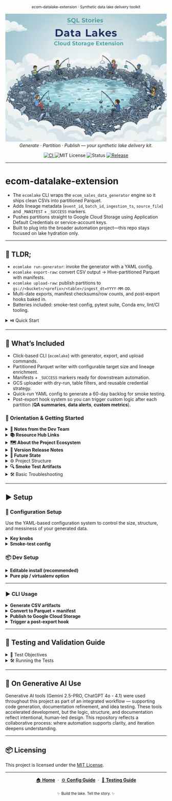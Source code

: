 <p align="center">
  <sub>ecom-datalake-extension · Synthetic data lake delivery toolkit</sub>
</p>
<p align="center">
  <img src="docs/img/datalakes_banner.png" width="1000"/>
  <br>
  <em>Generate · Partition · Publish — your synthetic lake delivery kit.</em>
</p>

<p align="center">
  <a href="https://github.com/G-Schumacher44/ecom-datalake-exten/actions/workflows/ci.yml">
    <img alt="CI" src="https://github.com/G-Schumacher44/ecom-datalake-exten/actions/workflows/ci.yml/badge.svg?branch=main&event=push">
  </a>
  <img alt="MIT License" src="https://img.shields.io/badge/license-MIT-blue">
  <img alt="Status" src="https://img.shields.io/badge/status-alpha-lightgrey">
  <a href="https://github.com/G-Schumacher44/ecom-datalake-exten/releases/latest">
    <img alt="Release" src="https://img.shields.io/github/v/release/G-Schumacher44/ecom-datalake-exten?display_name=tag">
  </a>
</p>

---

# ecom-datalake-extension
- The `ecomlake` CLI wraps the `ecom_sales_data_generator` engine so it ships clean CSVs into partitioned Parquet.
- Adds lineage metadata (`event_id`, `batch_id`, `ingestion_ts`, `source_file`) and `_MANIFEST` + `_SUCCESS` markers.
- Pushes partitions straight to Google Cloud Storage using Application Default Credentials or service-account keys.
- Built to plug into the broader automation project—this repo stays focused on lake hydration only.

___

## 🧩 TLDR;

- `ecomlake run-generator`: invoke the generator with a YAML config.
- `ecomlake export-raw`: convert CSV output → Hive-partitioned Parquet with manifests.
- `ecomlake upload-raw`: publish partitions to `gs://<bucket>/<prefix>/<table>/ingest_dt=YYYY-MM-DD`.
- Multi-date exports, manifest checksums/row counts, and post-export hooks baked in.
- Batteries included: smoke-test config, pytest suite, Conda env, lint/CI tooling.

<details>
<summary> ⏯️ Quick Start</summary>

1. Clone the repository *(or install directly from git)*  
   ```bash
   git clone https://github.com/G-Schumacher44/ecom-datalake-exten.git
   cd ecom-datalake-exten

   # or skip cloning and install straight into an env:
   pip install git+https://github.com/G-Schumacher44/ecom-datalake-exten.git[gcs]
   ```

2. Run the CLI      
    ```bash
    conda env create -f environment.yml
    conda activate ecom-datalake-exten

    pip install -e '.[gcs]'
    pip install -e '../ecom_sales_data_generator'
    # or install from git when integrating elsewhere:
    # pip install git+https://github.com/G-Schumacher44/ecom-datalake-exten.git[gcs]

    ecomlake run-generator \
      --config gen_config/ecom_sales_gen_quick.yaml \
      --artifact-root artifacts \
      --messiness-level none \
      --generator-src ../ecom_sales_data_generator/src

    ecomlake export-raw \
      --source artifacts/raw_run_<TIMESTAMP> \
      --target output/raw \
      --ingest-date 2024-02-15

    ecomlake upload-raw \
      --source output/raw \
      --bucket gcs-automation-project-raw \
      --prefix ecom/raw \
      --ingest-date 2024-02-15
    ```
</details>

---

## 📐 What’s Included

- Click-based CLI (`ecomlake`) with generator, export, and upload commands.
- Partitioned Parquet writer with configurable target size and lineage enrichment.
- Manifests + `_SUCCESS` markers ready for downstream automation.
- GCS uploader with dry-run, table filters, and reusable credential strategy.
- Quick-run YAML config to generate a 60-day backlog for smoke testing.
- Post-export hook system so you can trigger custom logic after each partition (**QA summaries**, **data alerts**, **custom metrics**).


### 🧭 Orientation & Getting Started

<details>
<summary><strong>🧠 Notes from the Dev Team</strong></summary>
<br>

I built this CLI as a drop-in task for Cloud Run and Cloud Scheduler. The data generator repo handles logic, while this one handles lake plumbing — transforming raw CSVs into structured Parquet and pushing them to cloud storage with clean lineage.

Everything stays modular and agnostic by design. Swap out buckets, prefixes, or configs, and it just works. No code rewrites, no hidden dependencies — just lightweight, portable lake hydration..

</details>

<details><summary><strong>📚 Resource Hub Links</strong></summary>
<br>

- **Lake Resources**
  - [Lake Config Guide](docs/resource_hub/datalakes_extention/CONFIG_GUIDE.md)
  - [Testing Guide](docs/resource_hub/datalakes_extention/TESTING_GUIDE.md)
- **Workflow Playbooks**
  - [Backlog Bear · 5-Year Bronze Backfill](docs/resource_hub/datalakes_extention/workflows/BACKLOG_BEAR.md)
- **Generator Resources**
  - [Generator README](docs/resource_hub/README_generator.md)
  - [Generator Config Guide](docs/resource_hub/CONFIG_GUIDE_generator.md)
  - [Database Schema Reference](docs/resource_hub/database_schema_reference.md)

</details>

<details>

<summary><strong>🗺️ About the Project Ecosystem</strong></summary>

This repository is one part of a larger, interconnected set of projects. Here’s how they fit together:

* **[`ecom_sales_data_generator`](https://github.com/G-Schumacher44/ecom_sales_data_generator)** `(The Engine)`  
  Generates realistic, relational ecommerce datasets. This extension imports it and keeps that repo focused on synthesis.
* **[`ecom-datalake-exten`](https://github.com/G-Schumacher44/ecom-datalake-exten)** `(This Repo · The Lake Layer)`  
  Converts generator output to Parquet, attaches lineage, and publishes to raw/bronze buckets.
* **[`sql_stories_skills_builder`](https://github.com/G-Schumacher44/sql_stories_skills_builder)** `(Learning Lab)`  
  Publishes the story modules and exercises that use these datasets for hands-on practice.
* **[`sql_stories_portfolio_demo`](https://github.com/G-Schumacher44/sql_stories_portfolio_demo/tree/main)** `(The Showcase)`  
  Curates the best case studies into a polished portfolio for professional storytelling.
* **gcs-automation-project** `(In Development · The Orchestrator)`  
  Planned orchestration layer for scheduling backlog runs, triggering BigQuery loads/merges, and coordinating downstream DAGs.

</details>

<details>
<summary><strong>🫆 Version Release Notes</strong></summary>

### ✅ v0.1.0 (Current)
- Multi-date exports with enriched manifests (row counts + checksums).
- Post-export hook framework for custom QA/metrics.
- CLI lint/CI pipeline, black/ruff configuration, and pre-commit support.
- Resource hub documentation for configs, schema, and generator usage.

</details>

<details>
<summary><strong>💪 Future State</strong></summary>

- Auto-tune partition sizing: expose a flag that sets target Parquet filesize by MB and automatically adjusts rows-per-chunk per table so users don’t have to tweak YAML volumes for file sizing.
- Improve usability checks: add a “doctor” command or pre-flight validator that confirms config files exist, the generator package is importable, output directories are writable, and GCS credentials are present before running full flows.

</details>

<details>
<summary>⚙️ Project Structure</summary>

```
ecom-datalake-exten/
├── docs/
│   └── img/
│       └── datalakes_banner.png
├── gen_config/
│   ├── ecom_sales_gen_quick.yaml
│   └── ecom_sales_gen_template.yaml
├── src/
│   └── ecom_datalake_extension/
│       ├── __init__.py
│       ├── cli.py
│       ├── config.py
│       ├── gcs_uploader.py
│       ├── generator_runner.py
│       ├── lineage.py
│       ├── manifest.py
│       ├── parquet_writer.py
│       └── utils.py
├── tests/
│   ├── test_cli_export.py
│   ├── test_gcs_upload.py
│   └── test_parquet_writer.py
├── environment.yml
├── pyproject.toml
└── README.md
```

</details>

<details>

<summary><strong>🔍 Smoke Test Artifacts</strong></summary> 

- `artifacts/` and `output/` are ignored in git and hold generator CSV + Parquet exports.
- Use `gen_config/ecom_sales_gen_quick.yaml` for fast local runs; swap in the full template for production-scale backlogs.

</details>

<details>

<summary>🛠️ Basic Troubleshooting</summary>

- `ModuleNotFoundError: tests.qa_tests`: install the generator repo (`pip install -e ../ecom_sales_data_generator`) or pass `--generator-src ../ecom_sales_data_generator/src`.
- `google-cloud-storage` missing: install extra (`pip install -e '.[gcs]'`) or work in dry-run mode.
- Upload auth issues: run `gcloud auth application-default login` or set `GOOGLE_APPLICATION_CREDENTIALS` to a service-account JSON fetched from Secret Manager.

</details>

---

## ▶️ Setup 

### 🔩 Configuration Setup

Use the YAML-based configuration system to control the size, structure, and messiness of your generated data.

<details>
<summary><strong>Key knobs</strong></summary>

- `lookup_config` controls customers/products volume.
- `parameters.order_days_back` defines backlog length (default 60 days in quick config).
- `parameters.conversion_rate`, `seasonal_factors`, and `return_rate` tune realism.

</details>

<details>
<summary><strong>Smoke-test config</strong></summary>

- `gen_config/ecom_sales_gen_quick.yaml` keeps runtime light (~60 day history, ~6k customers, ~12k carts).
- The full template mirrors the generator repo’s production settings (1-year history, larger volumes).

</details>

### 📦 Dev Setup
<details>
<summary><strong>Editable install (recommended)</strong></summary>
<br>

```bash
conda env create -f environment.yml
conda activate ecom-datalake-exten
pip install -e '.[gcs]'
pip install -e '../ecom_sales_data_generator'
pip install pre-commit
pre-commit install
```

</details>

<details>
<summary><strong>Pure pip / virtualenv option</strong></summary>
<br>

```bash
python -m venv .venv
source .venv/bin/activate
pip install -e '.[gcs]'
pip install -e '../ecom_sales_data_generator'
```

</details>

___

### ▶️ CLI Usage
<details>
<summary><strong>Generate CSV artifacts</strong></summary>
<br>

```bash
ecomlake run-generator \
  --config gen_config/ecom_sales_gen_quick.yaml \
  --artifact-root artifacts \
  --messiness-level none \
  --generator-src ../ecom_sales_data_generator/src
```

</details>

<details>
<summary><strong>Convert to Parquet + manifest</strong></summary>
<br>

```bash
ecomlake export-raw \
  --source artifacts/raw_run_20251019T173945Z \
  --target output/raw \
  --ingest-date 2024-02-15 \
  --target-size-mb 10

# or run multiple partitions in one shot
ecomlake export-raw \
  --source artifacts/raw_run_20251019T173945Z \
  --target output/raw \
  --dates 2024-02-15,2024-02-16 \
  --post-export-hook analytics.metrics:record_partition
```

</details>

<details>
<summary><strong>Publish to Google Cloud Storage</strong></summary>
<br>

```bash
gcloud auth application-default login  # or set GOOGLE_APPLICATION_CREDENTIALS
ecomlake upload-raw \
  --source output/raw \
  --bucket gcs-automation-project-raw \
  --prefix ecom/raw \
  --ingest-date 2024-02-15 \
  --dry-run  # remove flag when ready to push
# resulting GCS path: gs://gcs-automation-project-raw/ecom/raw/orders/ingest_dt=2024-02-15/
```

</details>

<details>
<summary><strong>Trigger a post-export hook</strong></summary>
<br>

```bash
ecomlake export-raw \
  --source artifacts/raw_run_<TIMESTAMP> \
  --target output/raw \
  --ingest-date 2024-02-15 \
  --post-export-hook analytics.metrics:record_partition
```

</details>

___

## 🧪 Testing and Validation Guide

<details>
<summary>🎯 Test Objectives</summary>

- Validate Parquet writer adds lineage columns and event-date metadata.
- Ensure CLI export command emits `_SUCCESS` + `_MANIFEST` and Parquet with event IDs.
- Mock upload flow so GCS credentials are never required in tests.

</details>

<details>
<summary>🛠️ Running the Tests</summary>

```bash
pip install -e '.[dev]'
pytest
```

</details>

___

## 🤝 On Generative AI Use

Generative AI tools (Gemini 2.5-PRO, ChatGPT 4o - 4.1) were used throughout this project as part of an integrated workflow — supporting code generation, documentation refinement, and idea testing. These tools accelerated development, but the logic, structure, and documentation reflect intentional, human-led design. This repository reflects a collaborative process: where automation supports clarity, and iteration deepens understanding.

---

## 📦 Licensing

This project is licensed under the [MIT License](LICENSE).

___

<p align="center">
  <a href="README.md">🏠 <b>Home</b></a>
  &nbsp;·&nbsp;
  <a href="docs/resource_hub/datalakes_extention/CONFIG_GUIDE.md">⚙️ <b>Config Guide</b></a>
  &nbsp;·&nbsp;
  <a href="docs/resource_hub/datalakes_extention/TESTING_GUIDE.md">🧪 <b>Testing Guide</b></a>
</p>

<p align="center">
  <sub>✨ Build the lake. Tell the story. ✨</sub>
</p>
